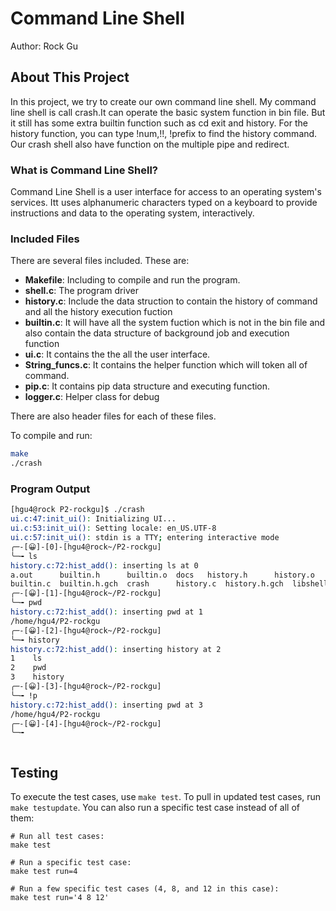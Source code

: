# Command Line Shell 

Author: Rock Gu 

## About This Project
In this project, we try to create our own command line shell. My command line shell is call crash.It can operate the basic system function in bin file. But it still has some extra builtin function such as cd exit and history. For the history function, you can type !num,!!, !prefix to find the history command. Our crash shell also have function on the multiple pipe and redirect. 

### What is Command Line Shell?
 Command Line Shell is a user interface for access to an operating system's services. Itt uses alphanumeric characters typed on a keyboard to provide instructions and data to the operating system, interactively.


### Included Files
There are several files included. These are:
   - <b>Makefile</b>: Including to compile and run the program.
   - <b>shell.c</b>: The program driver
   - <b>history.c</b>: Include the data struction to contain the history of command and all the history execution fuction
   - <b>builtin.c</b>: It will have all the system fuction which is not in the bin file and also contain the data structure of background job and execution function
   - <b>ui.c</b>: It contains the the all the user interface. 
   - <b>String_funcs.c</b>: It contains the helper function which will token all of command. 
   - <b>pip.c</b>: It contains pip data structure and executing function. 
   - <b>logger.c</b>: Helper class for debug


There are also header files for each of these files.


To compile and run:

```bash
make
./crash
```


### Program Output
```bash
[hgu4@rock P2-rockgu]$ ./crash 
ui.c:47:init_ui(): Initializing UI...
ui.c:53:init_ui(): Setting locale: en_US.UTF-8
ui.c:57:init_ui(): stdin is a TTY; entering interactive mode
╭─-[😀]-[0]-[hgu4@rock~/P2-rockgu]
╰─╼ ls
history.c:72:hist_add(): inserting ls at 0
a.out	   builtin.h	  builtin.o  docs	history.h      history.o    logger.h	  Makefile  pipe.h	pipe.o	   shell.c  string_funcs.c  string_funcs.h.gch	tests  ui.h	 ui.o
builtin.c  builtin.h.gch  crash      history.c	history.h.gch  libshell.so  logger.h.gch  pipe.c    pipe.h.gch	README.md  shell.o  string_funcs.h  string_funcs.o	ui.c   ui.h.gch
╭─-[😀]-[1]-[hgu4@rock~/P2-rockgu]
╰─╼ pwd
history.c:72:hist_add(): inserting pwd at 1
/home/hgu4/P2-rockgu
╭─-[😀]-[2]-[hgu4@rock~/P2-rockgu]
╰─╼ history
history.c:72:hist_add(): inserting history at 2
1    ls
2    pwd
3    history
╭─-[😀]-[3]-[hgu4@rock~/P2-rockgu]
╰─╼ !p
history.c:72:hist_add(): inserting pwd at 3
/home/hgu4/P2-rockgu
╭─-[😀]-[4]-[hgu4@rock~/P2-rockgu]
╰─╼ 



```

## Testing

To execute the test cases, use `make test`. To pull in updated test cases, run `make testupdate`. You can also run a specific test case instead of all of them:

```
# Run all test cases:
make test

# Run a specific test case:
make test run=4

# Run a few specific test cases (4, 8, and 12 in this case):
make test run='4 8 12'
```
